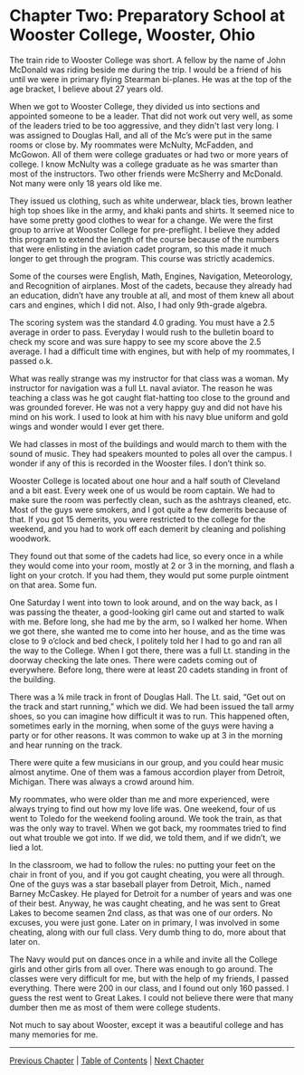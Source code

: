 # Chapter Two: Preparatory School at Wooster College, Wooster, Ohio

The train ride to Wooster College was short. A fellow by the name of John McDonald was riding beside me during the trip. I would be a friend of his until we were in primary flying Stearman bi-planes. He was at the top of the age bracket, I believe about 27 years old.

When we got to Wooster College, they divided us into sections and appointed someone to be a leader. That did not work out very well, as some of the leaders tried to be too aggressive, and they didn't last very long. I was assigned to Douglas Hall, and all of the Mc’s were put in the same rooms or close by. My roommates were McNulty, McFadden, and McGowon. All of them were college graduates or had two or more years of college. I know McNulty was a college graduate as he was smarter than most of the instructors. Two other friends were McSherry and McDonald. Not many were only 18 years old like me.

They issued us clothing, such as white underwear, black ties, brown leather high top shoes like in the army, and khaki pants and shirts. It seemed nice to have some pretty good clothes to wear for a change. We were the first group to arrive at Wooster College for pre-preflight. I believe they added this program to extend the length of the course because of the numbers that were enlisting in the aviation cadet program, so this made it much longer to get through the program. This course was strictly academics.

Some of the courses were English, Math, Engines, Navigation, Meteorology, and Recognition of airplanes. Most of the cadets, because they already had an education, didn’t have any trouble at all, and most of them knew all about cars and engines, which I did not. Also, I had only 9th-grade algebra.

The scoring system was the standard 4.0 grading. You must have a 2.5 average in order to pass. Everyday I would rush to the bulletin board to check my score and was sure happy to see my score above the 2.5 average. I had a difficult time with engines, but with help of my roommates, I passed o.k.

What was really strange was my instructor for that class was a woman. My instructor for navigation was a full Lt. naval aviator. The reason he was teaching a class was he got caught flat-hatting too close to the ground and was grounded forever. He was not a very happy guy and did not have his mind on his work. I used to look at him with his navy blue uniform and gold wings and wonder would I ever get there.

We had classes in most of the buildings and would march to them with the sound of music. They had speakers mounted to poles all over the campus. I wonder if any of this is recorded in the Wooster files. I don’t think so.

Wooster College is located about one hour and a half south of Cleveland and a bit east. Every week one of us would be room captain. We had to make sure the room was perfectly clean, such as the ashtrays cleaned, etc. Most of the guys were smokers, and I got quite a few demerits because of that. If you got 15 demerits, you were restricted to the college for the weekend, and you had to work off each demerit by cleaning and polishing woodwork.

They found out that some of the cadets had lice, so every once in a while they would come into your room, mostly at 2 or 3 in the morning, and flash a light on your crotch. If you had them, they would put some purple ointment on that area. Some fun.

One Saturday I went into town to look around, and on the way back, as I was passing the theater, a good-looking girl came out and started to walk with me. Before long, she had me by the arm, so I walked her home. When we got there, she wanted me to come into her house, and as the time was close to 9 o’clock and bed check, I politely told her I had to go and ran all the way to the College. When I got there, there was a full Lt. standing in the doorway checking the late ones. There were cadets coming out of everywhere. Before long, there were at least 20 cadets standing in front of the building.

There was a ¼ mile track in front of Douglas Hall. The Lt. said, “Get out on the track and start running,” which we did. We had been issued the tall army shoes, so you can imagine how difficult it was to run. This happened often, sometimes early in the morning, when some of the guys were having a party or for other reasons. It was common to wake up at 3 in the morning and hear running on the track.

There were quite a few musicians in our group, and you could hear music almost anytime. One of them was a famous accordion player from Detroit, Michigan. There was always a crowd around him.

My roommates, who were older than me and more experienced, were always trying to find out how my love life was. One weekend, four of us went to Toledo for the weekend fooling around. We took the train, as that was the only way to travel. When we got back, my roommates tried to find out what trouble we got into. If we did, we told them, and if we didn’t, we lied a lot.

In the classroom, we had to follow the rules: no putting your feet on the chair in front of you, and if you got caught cheating, you were all through. One of the guys was a star baseball player from Detroit, Mich., named Barney McCaskey. He played for Detroit for a number of years and was one of their best. Anyway, he was caught cheating, and he was sent to Great Lakes to become seamen 2nd class, as that was one of our orders. No excuses, you were just gone. Later on in primary, I was involved in some cheating, along with our full class. Very dumb thing to do, more about that later on.

The Navy would put on dances once in a while and invite all the College girls and other girls from all over. There was enough to go around. The classes were very difficult for me, but with the help of my friends, I passed everything. There were 200 in our class, and I found out only 160 passed. I guess the rest went to Great Lakes. I could not believe there were that many dumber then me as most of them were college students.

Not much to say about Wooster, except it was a beautiful college and has many memories for me.

---
[Previous Chapter](chapter01.md) | [Table of Contents](../README.md) | [Next Chapter](chapter03.md)

